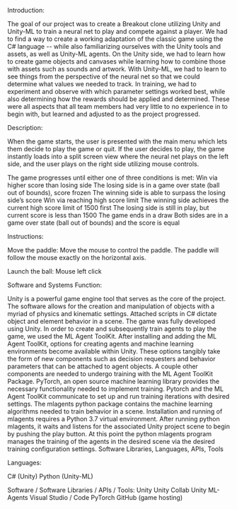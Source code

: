 Introduction:

The goal of our project was to create a Breakout clone utilizing Unity and Unity-ML to train a neural net to play and compete against a player. We had to find a way to create a working adaptation of the classic game using the C# language -- while also familiarizing ourselves with the Unity tools and assets, as well as Unity-ML agents. 
On the Unity side, we had to learn how to create game objects and canvases while learning how to combine those with assets such as sounds and artwork. With Unity-ML, we had to learn to see things from the perspective of the neural net so that we could determine what values we needed to track. In training, we had to experiment and observe with which parameter settings worked best, while also determining how the rewards should be applied and determined. These were all aspects that all team members had very little to no experience in to begin with, but learned and adjusted to as the project progressed.

Description:

When the game starts, the user is presented with the main menu which lets them decide to play the game or quit. If the user decides to play, the game instantly loads into a split screen view where the neural net plays on the left side, and the user plays on the right side utilizing mouse controls.

The game progresses until either one of three conditions is met:
Win via higher score than losing side
The losing side is in a game over state (ball out of bounds), score frozen
The winning side is able to surpass the losing side’s score
Win via reaching high score limit
The winning side achieves the current high score limit of 1500 first
The losing side is still in play, but current score is less than 1500
The game ends in a draw
Both sides are in a game over state (ball out of bounds) and the score is equal

Instructions:

Move the paddle:
Move the mouse to control the paddle. The paddle will follow the mouse exactly on the horizontal axis.

Launch the ball:
		Mouse left click

Software and Systems Function:

Unity is a powerful game engine tool that serves as the core of the project. The software allows for the creation and manipulation of objects with a myriad of physics and kinematic settings. Attached scripts in C# dictate object and element behavior in a scene. The game was fully developed using Unity.
In order to create and subsequently train agents to play the game, we used the ML Agent ToolKit. After installing and adding the ML Agent ToolKit, options for creating agents and machine learning environments become available within Unity. These options tangibly take the form of new components such as decision requesters and behavior parameters that can be attached to agent objects.
A couple other components are needed to undergo training with the ML Agent ToolKit Package. PyTorch, an open source machine learning library provides the necessary functionality needed to implement training. Pytorch and the ML Agent ToolKit communicate to set up and run training iterations with desired settings.
The mlagents python package contains the machine learning algorithms needed to train behavior in a scene. Installation and running of mlagents requires a Python 3.7 virtual environment. After running python mlagents, it waits and listens for the associated Unity project scene to begin by pushing the play button. At this point the python mlagents program manages the training of the agents in the desired scene via the desired training configuration settings.
Software Libraries, Languages, APIs, Tools

Languages:

C# (Unity)
Python (Unity-ML)

Software / Software Libraries / APIs / Tools:
Unity
Unity Collab
Unity ML-Agents
Visual Studio / Code
PyTorch
GitHub (game hosting)

